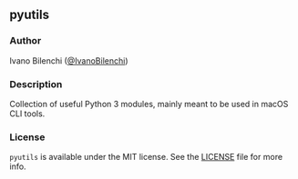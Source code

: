 ## pyutils

### Author

Ivano Bilenchi ([@IvanoBilenchi](http://www.twitter.com/IvanoBilenchi))


### Description

Collection of useful Python 3 modules, mainly meant to be used in macOS CLI tools.


### License

`pyutils` is available under the MIT license. See the [LICENSE](LICENSE) file for more info.

